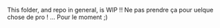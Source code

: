 This folder, and repo in general, is WIP !! Ne pas prendre ça pour uelque chose de pro ! ... Pour le moment ;)

